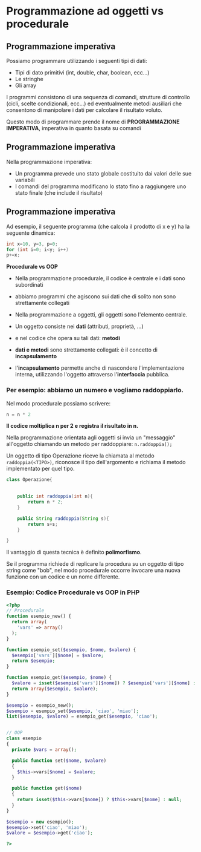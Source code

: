 # Programmazione ad oggetti vs procedurale

                 
                 
## Programmazione imperativa

Possiamo programmare utilizzando i seguenti tipi di dati:

* Tipi di dato primitivi (int, double, char, boolean, ecc...) 
* Le stringhe
* Gli array

I programmi consistono di una sequenza di comandi,
strutture di controllo (cicli, scelte condizionali, ecc...) ed eventualmente metodi ausiliari che consentono di manipolare i dati per calcolare il risultato voluto.

Questo modo di programmare prende il nome di __PROGRAMMAZIONE IMPERATIVA__, imperativa in quanto basata su comandi
                     
## Programmazione imperativa

Nella programmazione imperativa:
* Un programma prevede uno stato globale costituito dai valori delle sue variabili
* I comandi del programma modificano lo stato fino a raggiungere uno stato finale (che include il risultato)
                        
## Programmazione imperativa

Ad esempio, il seguente programma (che calcola il prodotto di x e y) ha la seguente dinamica:

```java
int x=10, y=3, p=0;
for (int i=0; i<y; i++)
p+=x;
```


**Procedurale vs OOP**

* Nella programmazione procedurale, il codice è centrale e i dati sono subordinati 
* abbiamo programmi che agiscono sui dati che di solito non sono strettamente collegati

* Nella programmazione a oggetti, gli oggetti sono l'elemento centrale. 
* Un oggetto consiste nei **dati** (attributi, proprietà, ...) 
* e nel codice che opera su tali dati: **metodi** 
* **dati e metodi** sono strettamente collegati: è il concetto di **incapsulamento**
* l'**incapsulamento** permette anche di nascondere l'implementazione interna, utilizzando l'oggetto attraverso l'**interfaccia** pubblica.

### Per esempio: abbiamo un numero e vogliamo raddoppiarlo.

Nel modo procedurale possiamo scrivere:

```java
n = n * 2
```

**Il codice moltiplica n per 2 e registra il risultato in n.**

Nella programmazione orientata agli oggetti si invia un "messaggio" all'oggetto chiamando un metodo per raddoppiare: ```n.raddoppia();```

Un oggetto di tipo Operazione riceve la chiamata al metodo `raddoppia(<TIPO>)`, riconosce il tipo dell'argomento e richiama il metodo implementato per quel tipo.

```java
class Operazione{
	

	public int raddoppia(int n){
		return n * 2;
	}

	public String raddoppia(String s){
		return s+s;
	}

}
```

Il vantaggio di questa tecnica è definito **polimorfismo**.

Se il programma richiede di replicare la procedura su un oggetto di tipo string come "bob", nel modo procedurale occorre invocare una nuova funzione con un codice e un nome differente.

### Esempio: Codice Procedurale vs OOP in PHP

```php
<?php
// Procedurale
function esempio_new() {
  return array(
    'vars' => array()
  );
}

function esempio_set($esempio, $nome, $valore) {
  $esempio['vars'][$nome] = $valore;
  return $esempio;
}

function esempio_get($esempio, $nome) {
  $valore = isset($esempio['vars'][$nome]) ? $esempio['vars'][$nome] : null;
  return array($esempio, $valore);
}

$esempio = esempio_new();
$esempio = esempio_set($esempio, 'ciao', 'miao');
list($esempio, $valore) = esempio_get($esempio, 'ciao');


// OOP
class esempio
{
  private $vars = array();

  public function set($nome, $valore)
  {
    $this->vars[$nome] = $valore;
  }

  public function get($nome)
  {
    return isset($this->vars[$nome]) ? $this->vars[$nome] : null;
  }
}

$esempio = new esempio();
$esempio->set('ciao', 'miao');
$valore = $esempio->get('ciao');

?>
```